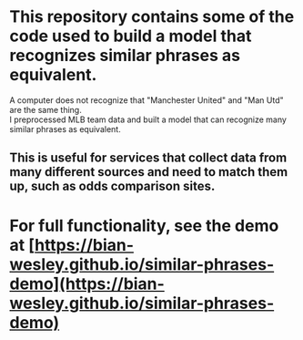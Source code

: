 # This repository contains some of the code used to build a model that recognizes similar phrases as equivalent. 
A computer does not recognize that "Manchester United" and "Man Utd" are the same thing.  <br>
I preprocessed MLB team data and built a model that can recognize many similar phrases as equivalent. <br>
## This is useful for services that collect data from many different sources and need to match them up, such as odds comparison sites. 
# For full functionality, see the demo at [https://bian-wesley.github.io/similar-phrases-demo](https://bian-wesley.github.io/similar-phrases-demo)
